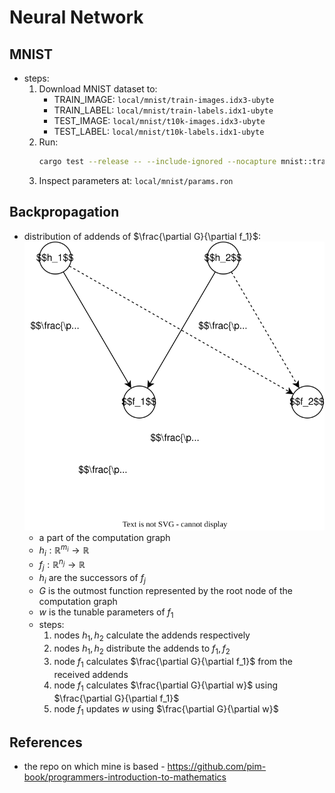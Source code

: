 # Neural Network

## MNIST

- steps:
  1.  Download MNIST dataset to:
      - TRAIN_IMAGE: `local/mnist/train-images.idx3-ubyte`
      - TRAIN_LABEL: `local/mnist/train-labels.idx1-ubyte`
      - TEST_IMAGE: `local/mnist/t10k-images.idx3-ubyte`
      - TEST_LABEL: `local/mnist/t10k-labels.idx1-ubyte`
  1.  Run:
      ```sh
      cargo test --release -- --include-ignored --nocapture mnist::train
      ```
  1.  Inspect parameters at: `local/mnist/params.ron`

## Backpropagation

- distribution of addends of $\frac{\partial G}{\partial f_1}$:
  ![](img/backpropagation.svg)
  - a part of the computation graph
  - $h_i : \mathbb{R}^{m_i} \to \mathbb{R}$
  - $f_j : \mathbb{R}^{n_j} \to \mathbb{R}$
  - $h_i$ are the successors of $f_j$
  - $G$ is the outmost function represented by the root node of the computation graph
  - $w$ is the tunable parameters of $f_1$
  - steps:
    1. nodes $h_1, h_2$ calculate the addends respectively
    1. nodes $h_1, h_2$ distribute the addends to $f_1, f_2$
    1. node $f_1$ calculates $\frac{\partial G}{\partial f_1}$ from the received addends
    1. node $f_1$ calculates $\frac{\partial G}{\partial w}$ using $\frac{\partial G}{\partial f_1}$
    1. node $f_1$ updates $w$ using $\frac{\partial G}{\partial w}$

## References

- the repo on which mine is based - <https://github.com/pim-book/programmers-introduction-to-mathematics>
